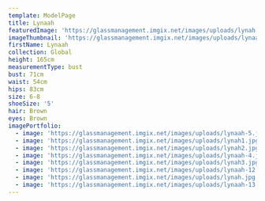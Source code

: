 ```yaml
---
template: ModelPage
title: Lynaah
featuredImage: 'https://glassmanagement.imgix.net/images/uploads/lynah.jpg'
imageThumbnail: 'https://glassmanagement.imgix.net/images/uploads/lynaah-4.jpeg'
firstName: Lynaah
collection: Global
height: 165cm
measurementType: bust
bust: 71cm
waist: 54cm
hips: 83cm
size: 6-8
shoeSize: '5'
hair: Brown
eyes: Brown
imagePortfolio:
  - image: 'https://glassmanagement.imgix.net/images/uploads/lynaah-5.jpeg'
  - image: 'https://glassmanagement.imgix.net/images/uploads/lynah1.jpg'
  - image: 'https://glassmanagement.imgix.net/images/uploads/lynah2.jpg'
  - image: 'https://glassmanagement.imgix.net/images/uploads/lynaah-4.jpeg'
  - image: 'https://glassmanagement.imgix.net/images/uploads/lynah3.jpg'
  - image: 'https://glassmanagement.imgix.net/images/uploads/lynaah-12.jpg'
  - image: 'https://glassmanagement.imgix.net/images/uploads/lynah.jpg'
  - image: 'https://glassmanagement.imgix.net/images/uploads/lynaah-13.jpg'
---
```


